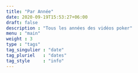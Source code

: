 ```yaml
---
title: "Par Année"
date: 2020-09-19T15:53:27+06:00
draft: false
description : "Tous les années des vidéos poker"
menu : "main"
weight : 3
type : "tags"
tag_singulier : "date"
tag_pluriel   : "dates"
tag_style     : "info"
---
```

